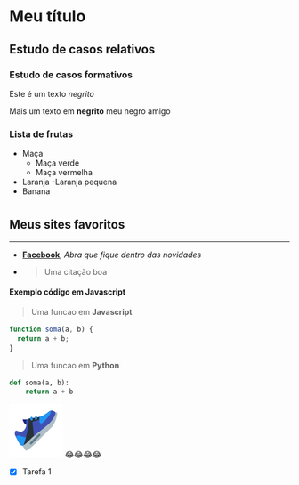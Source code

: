<!-- Headings -->

# Meu título

## Estudo de casos relativos

### Estudo de casos formativos

Este é um texto _negrito_

Mais um texto em **negrito** meu negro amigo

### Lista de frutas

- Maça
  - Maça verde
  - Maça vermelha
- Laranja
  -Laranja pequena
- Banana

#

## Meus sites favoritos

---

- **[Facebook](www.facebook.com 'Meu facebook ')**, _Abra que fique dentro das novidades_

- > Uma citação boa

#### Exemplo código em Javascript

> Uma funcao em **Javascript**

```javascript
function soma(a, b) {
  return a + b;
}
```

> Uma funcao em **Python**

```python
def soma(a, b):
    return a + b

```

![Um tênis muito bonito 😂😂](tenis.png 'Tenis azul') 😂😂😂😂

 - [x] Tarefa 1
